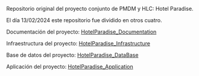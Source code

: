 Repositorio original del proyecto conjunto de PMDM y HLC: Hotel Paradise.

El día 13/02/2024 este repositorio fue dividido en otros cuatro.

Documentación del proyecto: [HotelParadise_Documentation](https://github.com/Riatlad/HotelParadise_Documentation/)

Infraestructura del proyecto: [HotelParadise_Infrastructure](https://github.com/Riatlad/HotelParadise_Infrastructure/)

Base de datos del proyecto: [HotelParadise_DataBase](https://github.com/Riatlad/HotelParadise_DataBase)

Aplicación del proyecto: [HotelParadise_Application](https://github.com/Riatlad/HotelParadise_Application/)

